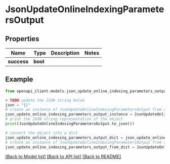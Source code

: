 # JsonUpdateOnlineIndexingParametersOutput


## Properties

Name | Type | Description | Notes
------------ | ------------- | ------------- | -------------
**success** | **bool** |  | 

## Example

```python
from openapi_client.models.json_update_online_indexing_parameters_output import JsonUpdateOnlineIndexingParametersOutput

# TODO update the JSON string below
json = "{}"
# create an instance of JsonUpdateOnlineIndexingParametersOutput from a JSON string
json_update_online_indexing_parameters_output_instance = JsonUpdateOnlineIndexingParametersOutput.from_json(json)
# print the JSON string representation of the object
print(JsonUpdateOnlineIndexingParametersOutput.to_json())

# convert the object into a dict
json_update_online_indexing_parameters_output_dict = json_update_online_indexing_parameters_output_instance.to_dict()
# create an instance of JsonUpdateOnlineIndexingParametersOutput from a dict
json_update_online_indexing_parameters_output_from_dict = JsonUpdateOnlineIndexingParametersOutput.from_dict(json_update_online_indexing_parameters_output_dict)
```
[[Back to Model list]](../README.md#documentation-for-models) [[Back to API list]](../README.md#documentation-for-api-endpoints) [[Back to README]](../README.md)



